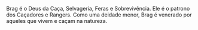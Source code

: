 Brag é o Deus da Caça, Selvageria, Feras e Sobrevivência. Ele é o patrono dos Caçadores e Rangers. Como uma deidade menor, Brag é venerado por aqueles que vivem e caçam na natureza.

